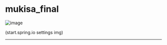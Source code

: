 # mukisa_final


![image](https://github.com/YeonSung-Project/mukisa_final/assets/85202681/d10c2852-0293-48ef-bf1e-cfd8618d0caa)

(start.spring.io settings img)

<hr>

